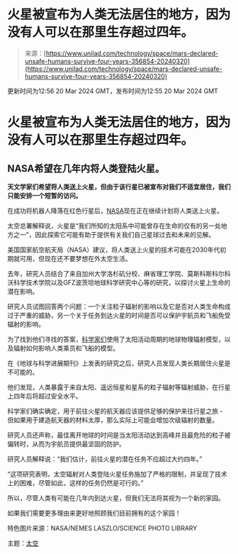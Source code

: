 <!--yml

category: 未分类

date: 2024-05-29 12:37:13

-->

# 火星被宣布为人类无法居住的地方，因为没有人可以在那里生存超过四年。

> 来源：[https://www.unilad.com/technology/space/mars-declared-unsafe-humans-survive-four-years-356854-20240320](https://www.unilad.com/technology/space/mars-declared-unsafe-humans-survive-four-years-356854-20240320)

更新时间为12:56 20 Mar 2024 GMT，发布时间为12:55 20 Mar 2024 GMT

# 火星被宣布为人类无法居住的地方，因为没有人可以在那里生存超过四年。

## NASA希望在几年内将人类登陆火星。

**天文学家们希望将人类送上火星，但由于该行星已被宣布对我们不适宜居住，我们只能安排一个短暂的访问。**

在成功将机器人降落在红色行星后，[NASA](https://www.unilad.com/nasa)现在正在继续计划将人类送上火星。

太空总署解释说，火星是“我们所知的太阳系中可能曾存在生命的仅有的另一处地方之一”，因此探索它可能有助于提供有关我们自己星球过去和未来的见解。

美国国家航空航天局（NASA）建议，将人类送上火星的技术可能在2030年代初期就可用，但现在还不要梦想在外太空生活。

去年，研究人员结合了来自加州大学洛杉矶分校、麻省理工学院、莫斯科斯科尔科沃科学技术学院以及GFZ波茨坦地球科学研究中心等的研究，以探讨火星上生命的潜在影响。

研究人员试图回答两个问题：一个关注粒子辐射的影响以及它是否对人类生命构成过于严重的威胁，另一个关于任务到达火星的时间是否可以保护宇航员和飞船免受辐射的影响。

为了找到他们寻找的答案，[科学家们](https://www.unilad.com/science)使用了太阳活动周期的地球物理辐射模型，以及辐射如何影响人类乘员和飞船的模型。

在《地球与科学进展期刊》上发表的研究之后，研究人员发现人类长期居住火星是不可能的。

他们发现，人类暴露于来自太阳、遥远恒星和星系的粒子辐射等辐射威胁，在行星上四年后将超过安全水平。

科学家们确实确定，用于前往火星的航天器应该提供足够的保护来往行星之旅 - 但如果用于建造航天器的材料太厚，那么实际上可能会增加次级辐射的数量。

研究人员还声称，最佳离开地球的时间是当太阳活动达到高峰并且最危险的粒子被偏转时，从而为宇航员提供最坚固的防护。

研究人员解释说：“我们估计，前往火星的潜在任务不应超过大约四年。”

“这项研究表明，太空辐射对人类登陆火星任务施加了严格的限制，并呈现了技术上的困难，尽管如此，这样的任务仍然是可行的。”

所以，尽管人类有可能在几年内到达火星，但我们无法将其视为一个新的家园。

如果我们需要更多理由来更好地照顾我们目前拥有的这个家园！

特色图片来源：NASA/NEMES LASZLO/SCIENCE PHOTO LIBRARY

主题：[太空](/space)
